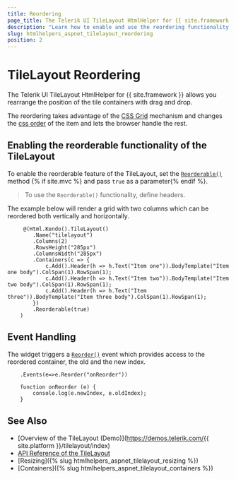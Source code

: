 ```yaml
---
title: Reordering
page_title: The Telerik UI TileLayout HtmlHelper for {{ site.framework }} Documentation | TileLayout reordering 
description: "Learn how to enable and use the reordering functionality of the Telerik UI TileLayout HtmlHelper for {{ site.framework }}."
slug: htmlhelpers_aspnet_tilelayout_reordering
position: 2
---
```


# TileLayout Reordering

The Telerik UI TileLayout HtmlHelper for {{ site.framework }} allows you rearrange the position of the tile containers with drag and drop. 

The reordering takes advantage of the [CSS Grid](https://css-tricks.com/snippets/css/complete-guide-grid/) mechanism and changes the [css order](https://www.w3schools.com/cssref/css3_pr_order.asp) of the item and lets the browser handle the rest.

## Enabling the reorderable functionality of the TileLayout

To enable the reorderable feature of the TileLayout, set the [`Reorderable()`](/api/Kendo.Mvc.UI.Fluent/TileLayoutBuilder#reorderable) method {% if site.mvc %}
and pass `true` as a parameter{% endif %}.

> To use the `Reorderable()` functionality, define headers.

The example below will render a grid with two columns which can be reordered both vertically and horizontally.


```Razor
     @(Html.Kendo().TileLayout()
        .Name("tilelayout")
        .Columns(2)
        .RowsHeight("285px")
        .ColumnsWidth("285px")
        .Containers(c => {
            c.Add().Header(h => h.Text("Item one")).BodyTemplate("Item one body").ColSpan(1).RowSpan(1);
            c.Add().Header(h => h.Text("Item two")).BodyTemplate("Item two body").ColSpan(1).RowSpan(1);
            c.Add().Header(h => h.Text("Item three")).BodyTemplate("Item three body").ColSpan(1).RowSpan(1);
        })
        .Reorderable(true)
    )
```

## Event Handling

The widget triggers a [`Reorder()`](/api/Kendo.Mvc.UI.Fluent/TileLayoutEventBuilder#reordersystemstring) event which provides access to the reordered container, the old and the new index.

```
    .Events(e=>e.Reorder("onReorder"))
    
    function onReorder (e) {
        console.log(e.newIndex, e.oldIndex);
    }
```

## See Also

* [Overview of the TileLayout (Demo)](https://demos.telerik.com/{{ site.platform }}/tilelayout/index)
* [API Reference of the TileLayout](/api/tilelayout)
* [Resizing]({% slug htmlhelpers_aspnet_tilelayout_resizing %})
* [Containers]({% slug htmlhelpers_aspnet_tilelayout_containers %})
